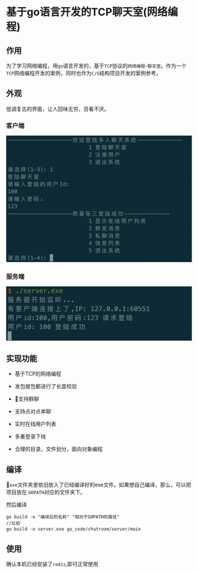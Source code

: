 # 基于go语言开发的TCP聊天室(网络编程)

## 作用
为了学习网络编程，用`go`语言开发的，基于`TCP`协议的`网络编程`-`聊天室`。作为一个`TCP`网络编程开发的案例，同时也作为`C/S`结构项目开发的案例参考。


## 外观

低调复古的界面，让人回味无穷，百看不厌。

### 客户端

![client](./image/client.png)

### 服务端

![client](./image/serve.png)

## 实现功能

- 基于TCP的网络编程

- 发包接包都进行了长度校验

- 支持群聊

- 支持点对点单聊

- 实时在线用户列表

- 多重登录下线

- 合理的目录，文件划分，面向对象编程

## 编译

`exe`文件夹里依旧放入了已经编译好的exe文件。如果想自己编译，那么，可以把项目放在 `GOPATH`对应的文件夹下。

然后编译

```
go build -o "编译后的名称" "相对于GOPATH的路径"
//比如
go build -o server.exe go_code/chatroom/server/main
```

## 使用

确认本机已经安装了`redis`,即可正常使用